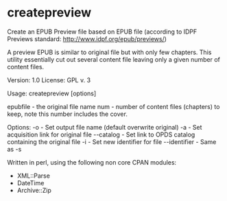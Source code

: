 createpreview
=============

Create an EPUB Preview file based on EPUB file (according to IDPF Previews standard: http://www.idpf.org/epub/previews/)

A preview EPUB is similar to original file but with only few chapters.
This utility essentially cut out several content file leaving only a given number of content files.

Version: 1.0
License: GPL v. 3

Usage: createpreview [options] <ebubfile> <num>

epubfile - the original file name
num - number of content files (chapters) to keep, note this number includes the cover.

Options:
-o <outputfile> - Set output file name (default overwrite original)
-a <acqlink> - Set acquisition link for original file
--catalog <catalog> - Set link to OPDS catalog containing the original file
-i <identifier> - Set new identifier for file
--identifier <identifier> - Same as -s

Written in perl, using the following non core CPAN modules:
* XML::Parse
* DateTime
* Archive::Zip



